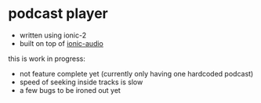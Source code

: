 # podcast player

* written using ionic-2
* built on top of [ionic-audio](https://github.com/arielfaur/ionic-audio)


this is work in progress:

* not feature complete yet (currently only having one hardcoded podcast)
* speed of seeking inside tracks is slow
* a few bugs to be ironed out yet
